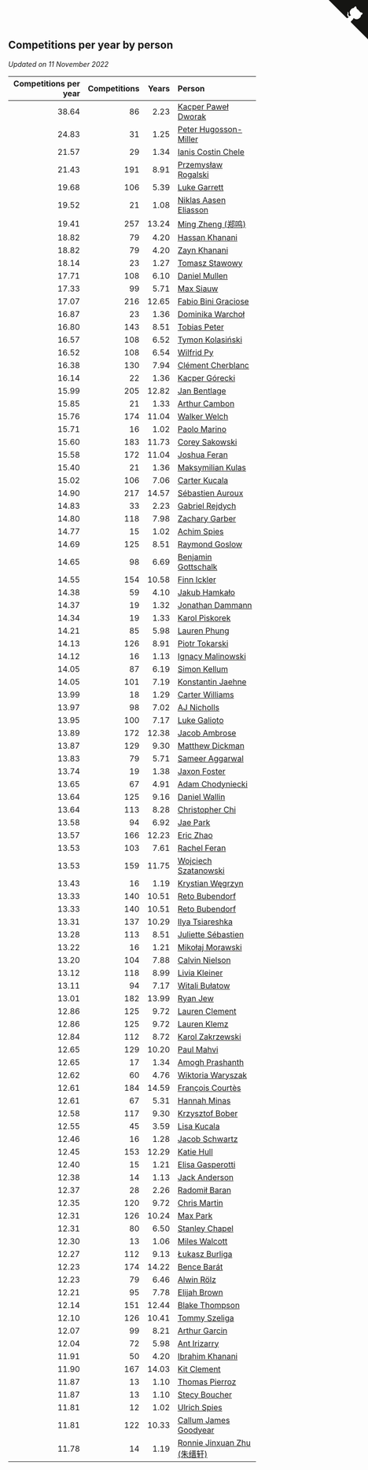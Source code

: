 ## Competitions per year by person

*Updated on 11 November 2022*

| Competitions per year | Competitions | Years | Person |
| ---: | ---: | ---: | :--- |
| 38.64 | 86 | 2.23 | [Kacper Paweł Dworak](https://www.worldcubeassociation.org/persons/2020DWOR01) |
| 24.83 | 31 | 1.25 | [Peter Hugosson-Miller](https://www.worldcubeassociation.org/persons/2021HUGO01) |
| 21.57 | 29 | 1.34 | [Ianis Costin Chele](https://www.worldcubeassociation.org/persons/2021CHEL01) |
| 21.43 | 191 | 8.91 | [Przemysław Rogalski](https://www.worldcubeassociation.org/persons/2013ROGA02) |
| 19.68 | 106 | 5.39 | [Luke Garrett](https://www.worldcubeassociation.org/persons/2017GARR05) |
| 19.52 | 21 | 1.08 | [Niklas Aasen Eliasson](https://www.worldcubeassociation.org/persons/2021ELIA01) |
| 19.41 | 257 | 13.24 | [Ming Zheng (郑鸣)](https://www.worldcubeassociation.org/persons/2009ZHEN11) |
| 18.82 | 79 | 4.20 | [Hassan Khanani](https://www.worldcubeassociation.org/persons/2018KHAN26) |
| 18.82 | 79 | 4.20 | [Zayn Khanani](https://www.worldcubeassociation.org/persons/2018KHAN28) |
| 18.14 | 23 | 1.27 | [Tomasz Stawowy](https://www.worldcubeassociation.org/persons/2021STAW01) |
| 17.71 | 108 | 6.10 | [Daniel Mullen](https://www.worldcubeassociation.org/persons/2016MULL04) |
| 17.33 | 99 | 5.71 | [Max Siauw](https://www.worldcubeassociation.org/persons/2017SIAU02) |
| 17.07 | 216 | 12.65 | [Fabio Bini Graciose](https://www.worldcubeassociation.org/persons/2010GRAC02) |
| 16.87 | 23 | 1.36 | [Dominika Warchoł](https://www.worldcubeassociation.org/persons/2021WARC01) |
| 16.80 | 143 | 8.51 | [Tobias Peter](https://www.worldcubeassociation.org/persons/2014PETE03) |
| 16.57 | 108 | 6.52 | [Tymon Kolasiński](https://www.worldcubeassociation.org/persons/2016KOLA02) |
| 16.52 | 108 | 6.54 | [Wilfrid Py](https://www.worldcubeassociation.org/persons/2016PYWI01) |
| 16.38 | 130 | 7.94 | [Clément Cherblanc](https://www.worldcubeassociation.org/persons/2014CHER05) |
| 16.14 | 22 | 1.36 | [Kacper Górecki](https://www.worldcubeassociation.org/persons/2021GORE01) |
| 15.99 | 205 | 12.82 | [Jan Bentlage](https://www.worldcubeassociation.org/persons/2010BENT01) |
| 15.85 | 21 | 1.33 | [Arthur Cambon](https://www.worldcubeassociation.org/persons/2021CAMB01) |
| 15.76 | 174 | 11.04 | [Walker Welch](https://www.worldcubeassociation.org/persons/2011WELC01) |
| 15.71 | 16 | 1.02 | [Paolo Marino](https://www.worldcubeassociation.org/persons/2021MARI04) |
| 15.60 | 183 | 11.73 | [Corey Sakowski](https://www.worldcubeassociation.org/persons/2011SAKO01) |
| 15.58 | 172 | 11.04 | [Joshua Feran](https://www.worldcubeassociation.org/persons/2011FERA01) |
| 15.40 | 21 | 1.36 | [Maksymilian Kulas](https://www.worldcubeassociation.org/persons/2021KULA02) |
| 15.02 | 106 | 7.06 | [Carter Kucala](https://www.worldcubeassociation.org/persons/2015KUCA01) |
| 14.90 | 217 | 14.57 | [Sébastien Auroux](https://www.worldcubeassociation.org/persons/2008AURO01) |
| 14.83 | 33 | 2.23 | [Gabriel Rejdych](https://www.worldcubeassociation.org/persons/2020REJD01) |
| 14.80 | 118 | 7.98 | [Zachary Garber](https://www.worldcubeassociation.org/persons/2014GARB01) |
| 14.77 | 15 | 1.02 | [Achim Spies](https://www.worldcubeassociation.org/persons/2021SPIE01) |
| 14.69 | 125 | 8.51 | [Raymond Goslow](https://www.worldcubeassociation.org/persons/2014GOSL01) |
| 14.65 | 98 | 6.69 | [Benjamin Gottschalk](https://www.worldcubeassociation.org/persons/2016GOTT01) |
| 14.55 | 154 | 10.58 | [Finn Ickler](https://www.worldcubeassociation.org/persons/2012ICKL01) |
| 14.38 | 59 | 4.10 | [Jakub Hamkało](https://www.worldcubeassociation.org/persons/2018HAMK01) |
| 14.37 | 19 | 1.32 | [Jonathan Dammann](https://www.worldcubeassociation.org/persons/2021DAMM01) |
| 14.34 | 19 | 1.33 | [Karol Piskorek](https://www.worldcubeassociation.org/persons/2021PISK01) |
| 14.21 | 85 | 5.98 | [Lauren Phung](https://www.worldcubeassociation.org/persons/2016PHUN02) |
| 14.13 | 126 | 8.91 | [Piotr Tokarski](https://www.worldcubeassociation.org/persons/2013TOKA01) |
| 14.12 | 16 | 1.13 | [Ignacy Malinowski](https://www.worldcubeassociation.org/persons/2021MALI02) |
| 14.05 | 87 | 6.19 | [Simon Kellum](https://www.worldcubeassociation.org/persons/2016KELL12) |
| 14.05 | 101 | 7.19 | [Konstantin Jaehne](https://www.worldcubeassociation.org/persons/2015JAEH01) |
| 13.99 | 18 | 1.29 | [Carter Williams](https://www.worldcubeassociation.org/persons/2021WILL06) |
| 13.97 | 98 | 7.02 | [AJ Nicholls](https://www.worldcubeassociation.org/persons/2015NICH04) |
| 13.95 | 100 | 7.17 | [Luke Galioto](https://www.worldcubeassociation.org/persons/2015GALI02) |
| 13.89 | 172 | 12.38 | [Jacob Ambrose](https://www.worldcubeassociation.org/persons/2010AMBR01) |
| 13.87 | 129 | 9.30 | [Matthew Dickman](https://www.worldcubeassociation.org/persons/2013DICK01) |
| 13.83 | 79 | 5.71 | [Sameer Aggarwal](https://www.worldcubeassociation.org/persons/2017AGGA01) |
| 13.74 | 19 | 1.38 | [Jaxon Foster](https://www.worldcubeassociation.org/persons/2021FOST01) |
| 13.65 | 67 | 4.91 | [Adam Chodyniecki](https://www.worldcubeassociation.org/persons/2017CHOD02) |
| 13.64 | 125 | 9.16 | [Daniel Wallin](https://www.worldcubeassociation.org/persons/2013WALL03) |
| 13.64 | 113 | 8.28 | [Christopher Chi](https://www.worldcubeassociation.org/persons/2014CHIC01) |
| 13.58 | 94 | 6.92 | [Jae Park](https://www.worldcubeassociation.org/persons/2015PARK24) |
| 13.57 | 166 | 12.23 | [Eric Zhao](https://www.worldcubeassociation.org/persons/2010ZHAO19) |
| 13.53 | 103 | 7.61 | [Rachel Feran](https://www.worldcubeassociation.org/persons/2015FERA01) |
| 13.53 | 159 | 11.75 | [Wojciech Szatanowski](https://www.worldcubeassociation.org/persons/2011SZAT01) |
| 13.43 | 16 | 1.19 | [Krystian Węgrzyn](https://www.worldcubeassociation.org/persons/2021WEGR01) |
| 13.33 | 140 | 10.51 | [Reto Bubendorf](https://www.worldcubeassociation.org/persons/2012BUBE01) |
| 13.33 | 140 | 10.51 | [Reto Bubendorf](https://www.worldcubeassociation.org/persons/2012BUBE01) |
| 13.31 | 137 | 10.29 | [Ilya Tsiareshka](https://www.worldcubeassociation.org/persons/2012TERE01) |
| 13.28 | 113 | 8.51 | [Juliette Sébastien](https://www.worldcubeassociation.org/persons/2014SEBA01) |
| 13.22 | 16 | 1.21 | [Mikołaj Morawski](https://www.worldcubeassociation.org/persons/2021MORA01) |
| 13.20 | 104 | 7.88 | [Calvin Nielson](https://www.worldcubeassociation.org/persons/2014NIEL03) |
| 13.12 | 118 | 8.99 | [Livia Kleiner](https://www.worldcubeassociation.org/persons/2013KLEI03) |
| 13.11 | 94 | 7.17 | [Witali Bułatow](https://www.worldcubeassociation.org/persons/2015BUAT01) |
| 13.01 | 182 | 13.99 | [Ryan Jew](https://www.worldcubeassociation.org/persons/2008JEWR01) |
| 12.86 | 125 | 9.72 | [Lauren Clement](https://www.worldcubeassociation.org/persons/2013KLEM01) |
| 12.86 | 125 | 9.72 | [Lauren Klemz](https://www.worldcubeassociation.org/persons/2013KLEM01) |
| 12.84 | 112 | 8.72 | [Karol Zakrzewski](https://www.worldcubeassociation.org/persons/2014ZAKR01) |
| 12.65 | 129 | 10.20 | [Paul Mahvi](https://www.worldcubeassociation.org/persons/2012MAHV01) |
| 12.65 | 17 | 1.34 | [Amogh Prashanth](https://www.worldcubeassociation.org/persons/2021PRAS01) |
| 12.62 | 60 | 4.76 | [Wiktoria Waryszak](https://www.worldcubeassociation.org/persons/2018WARY01) |
| 12.61 | 184 | 14.59 | [François Courtès](https://www.worldcubeassociation.org/persons/2008COUR01) |
| 12.61 | 67 | 5.31 | [Hannah Minas](https://www.worldcubeassociation.org/persons/2017MINA04) |
| 12.58 | 117 | 9.30 | [Krzysztof Bober](https://www.worldcubeassociation.org/persons/2013BOBE01) |
| 12.55 | 45 | 3.59 | [Lisa Kucala](https://www.worldcubeassociation.org/persons/2019KUCA01) |
| 12.46 | 16 | 1.28 | [Jacob Schwartz](https://www.worldcubeassociation.org/persons/2021SCHW01) |
| 12.45 | 153 | 12.29 | [Katie Hull](https://www.worldcubeassociation.org/persons/2010HULL01) |
| 12.40 | 15 | 1.21 | [Elisa Gasperotti](https://www.worldcubeassociation.org/persons/2021GASP01) |
| 12.38 | 14 | 1.13 | [Jack Anderson](https://www.worldcubeassociation.org/persons/2021ANDE05) |
| 12.37 | 28 | 2.26 | [Radomił Baran](https://www.worldcubeassociation.org/persons/2020BARA02) |
| 12.35 | 120 | 9.72 | [Chris Martin](https://www.worldcubeassociation.org/persons/2013MART03) |
| 12.31 | 126 | 10.24 | [Max Park](https://www.worldcubeassociation.org/persons/2012PARK03) |
| 12.31 | 80 | 6.50 | [Stanley Chapel](https://www.worldcubeassociation.org/persons/2016CHAP04) |
| 12.30 | 13 | 1.06 | [Miles Walcott](https://www.worldcubeassociation.org/persons/2021WALC02) |
| 12.27 | 112 | 9.13 | [Łukasz Burliga](https://www.worldcubeassociation.org/persons/2013BURL01) |
| 12.23 | 174 | 14.22 | [Bence Barát](https://www.worldcubeassociation.org/persons/2008BARA01) |
| 12.23 | 79 | 6.46 | [Alwin Rölz](https://www.worldcubeassociation.org/persons/2016ROLZ01) |
| 12.21 | 95 | 7.78 | [Elijah Brown](https://www.worldcubeassociation.org/persons/2015BROW03) |
| 12.14 | 151 | 12.44 | [Blake Thompson](https://www.worldcubeassociation.org/persons/2010THOM03) |
| 12.10 | 126 | 10.41 | [Tommy Szeliga](https://www.worldcubeassociation.org/persons/2012SZEL01) |
| 12.07 | 99 | 8.21 | [Arthur Garcin](https://www.worldcubeassociation.org/persons/2014GARC27) |
| 12.04 | 72 | 5.98 | [Ant Irizarry](https://www.worldcubeassociation.org/persons/2016IRIZ02) |
| 11.91 | 50 | 4.20 | [Ibrahim Khanani](https://www.worldcubeassociation.org/persons/2018KHAN27) |
| 11.90 | 167 | 14.03 | [Kit Clement](https://www.worldcubeassociation.org/persons/2008CLEM01) |
| 11.87 | 13 | 1.10 | [Thomas Pierroz](https://www.worldcubeassociation.org/persons/2021PIER01) |
| 11.87 | 13 | 1.10 | [Stecy Boucher](https://www.worldcubeassociation.org/persons/2021BOUC01) |
| 11.81 | 12 | 1.02 | [Ulrich Spies](https://www.worldcubeassociation.org/persons/2021SPIE02) |
| 11.81 | 122 | 10.33 | [Callum James Goodyear](https://www.worldcubeassociation.org/persons/2012GOOD02) |
| 11.78 | 14 | 1.19 | [Ronnie Jinxuan Zhu (朱缙轩)](https://www.worldcubeassociation.org/persons/2021ZHUR03) |


<a href="https://github.com/JustinTimeCuber/wca_statistics" class="github-corner" aria-label="View source on Github"><svg width="80" height="80" viewBox="0 0 250 250" style="fill:#151513; color:#fff; position: absolute; top: 0; border: 0; right: 0;" aria-hidden="true"><path d="M0,0 L115,115 L130,115 L142,142 L250,250 L250,0 Z"></path><path d="M128.3,109.0 C113.8,99.7 119.0,89.6 119.0,89.6 C122.0,82.7 120.5,78.6 120.5,78.6 C119.2,72.0 123.4,76.3 123.4,76.3 C127.3,80.9 125.5,87.3 125.5,87.3 C122.9,97.6 130.6,101.9 134.4,103.2" fill="currentColor" style="transform-origin: 130px 106px;" class="octo-arm"></path><path d="M115.0,115.0 C114.9,115.1 118.7,116.5 119.8,115.4 L133.7,101.6 C136.9,99.2 139.9,98.4 142.2,98.6 C133.8,88.0 127.5,74.4 143.8,58.0 C148.5,53.4 154.0,51.2 159.7,51.0 C160.3,49.4 163.2,43.6 171.4,40.1 C171.4,40.1 176.1,42.5 178.8,56.2 C183.1,58.6 187.2,61.8 190.9,65.4 C194.5,69.0 197.7,73.2 200.1,77.6 C213.8,80.2 216.3,84.9 216.3,84.9 C212.7,93.1 206.9,96.0 205.4,96.6 C205.1,102.4 203.0,107.8 198.3,112.5 C181.9,128.9 168.3,122.5 157.7,114.1 C157.9,116.9 156.7,120.9 152.7,124.9 L141.0,136.5 C139.8,137.7 141.6,141.9 141.8,141.8 Z" fill="currentColor" class="octo-body"></path></svg></a><style>.github-corner:hover .octo-arm{animation:octocat-wave 560ms ease-in-out}@keyframes octocat-wave{0%,100%{transform:rotate(0)}20%,60%{transform:rotate(-25deg)}40%,80%{transform:rotate(10deg)}}@media (max-width:500px){.github-corner:hover .octo-arm{animation:none}.github-corner .octo-arm{animation:octocat-wave 560ms ease-in-out}}</style>

